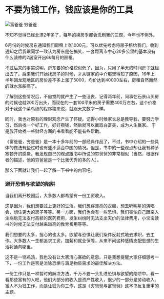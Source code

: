 # 不要为钱工作，钱应该是你的工具

![富爸爸 穷爸爸](http://7xovlo.com1.z0.glb.clouddn.com/51eG7PaBjtL.jpg)


不知不觉得已经北漂2年多了，每年的换房季都会洗刷我的三观，今年也不例外。  

6月份的时候房东通知我们房租上涨1000元，可以优先考虑将房子租给我们。收到通知之后我跟同学一致认为房东是在搞笑，一套距离市中心20多公里的基本没有什么装修的2居室开出6k每月的房租。  

不过后来的事实说明，房东要的价格貌似低了，因为，只用了半天的时间房子就租出去了。后来我们开始找房子的时候，才从链家的中介那里得知了原因，16年上半年回龙观地区的房价差不多上涨了5000，均价达到40000左右，房租自然而然的就水涨船高了。  

了解到这些情况后，不自觉的就产生了一些沮丧，记得两年前，同事在石景山买房的时候也就200万出头，而现在的一套100平米的房子需要400万左右，这个价格对于我这个菜鸟级的程序猿来说，就跟天文数字一样。

同时，我也对原有的理财观念产生了怀疑。记得小时候家长总是教导我，要努力学习，然后找一个好工作，好好攒钱，然后就可以赢取白富美，成为人生赢家。  于是我开始找一些财经方面的书看看能不能有些帮助。  

《富爸爸，穷爸爸》是一本十多年前的一部经典作品了，不过，书中介绍的一些具体的做法有些过时也有些不适合中国的情况。但是，书中的一些观点却让我有种茅塞顿开的感觉。我发现自己的观点跟书中所说的穷爸爸的非常相似（当然，根据作者的描述，他的穷爸爸是一个比我优秀的多的人）。  

那么下面就让我们一起了解一下书中的内容吧。

### 避开恐惧与欲望的陷阱

当我们离开校园后，大多数人都希望有一份工资收入。  

这是因为，我们想要过上更好的生活。我们想穿漂亮的衣服，想去听明星的演唱会，想住更大的房子等等。另一方面，我们也会有一些恐惧。我们害怕自己跟亲人生病后无法支付高额的医药费用，发生纠纷时无法支出天价的法律费用，小宝宝读书的时候无法支付越来越高的教育费用等等。  

我们想要的太多，担心的也太多。欲望与恐惧让我们条件反射式地去求职，去工作。大多数人一生都追求工资，加薪和就业保障，从来不问这种感情支配思想的生活将通向哪里。  

这不是一锅鸡汤，我也没有让大家清心寡欲的意思。只是我想提醒大家仔细思考一下，一份工作是否是消除恐惧与满足物质需求的最佳解决方法。  

一份工作只是一种暂时的解决方法，千万不要一头扎进恐惧与欲望的陷阱中。看一看那些富有的人吧，他们大部分的收入是资产性收入，很少的一部分是劳动收入。富人不为钱工作，而是让钱为你工作，这是《穷爸爸与富爸爸》这本书反复重申的主题。










